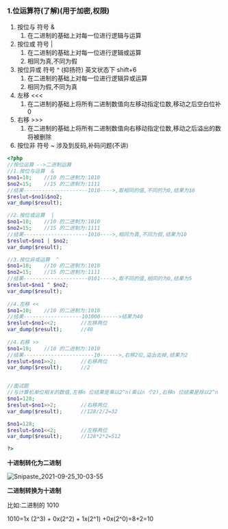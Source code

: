 ### 1.位运算符(了解)(用于加密,权限)

1. 按位与  符号 &
   1. 在二进制的基础上对每一位进行逻辑与运算
2. 按位或  符号 |
   1. 在二进制的基础上对每一位进行逻辑或运算
   2. 相同为真,不同为假
3. 按位异或  符号 ^ (抑扬符) 英文状态下 shift+6
   1. 在二进制的基础上对每一位进行逻辑异或运算
   2. 相同为假,不同为真
4. 左移  <<<
   1. 在二进制的基础上将所有二进制数值向左移动指定位数,移动之后空白位补0
5. 右移  >>>
   1. 在二进制的基础上将所有二进制数值向右移动指定位数,移动之后溢出的数将被删除
6. 按位非 符号 ~ 涉及到反码,补码问题(不讲)

```php
<?php
//按位运算 -->二进制运算
//1.按位与运算  &
$no1=10;	//10 的二进制为:1010
$no2=15;	//15 的二进制为:1111
//结果---------------------1010---->,取相同的值,不同的为0,结果为10
$reslut=$no1&$no2;
var_dump($result);

//2.按位或运算  |
$no1=10;	//10 的二进制为:1010
$no2=15;	//15 的二进制为:1111
//结果---------------------1010---->,相同为真,不同为假,结果为10
$reslut=$no1 | $no2;
var_dump($result);

//3.按位异或运算  ^
$no1=10;	//10 的二进制为:1010
$no2=15;	//15 的二进制为:1111
//结果---------------------0101---->,取不同的值,相同的为0,结果为5
$reslut=$no1 ^ $no2;
var_dump($result);    
    
//4.左移 <<
$no1=10;	//10 的二进制为:1010
//结果-------------------101000------>结果为40
$reslut=$no1<<2;		//左移两位
var_dump($result);    	//40
   
//4.右移 >>
$no1=10;	//10 的二进制为:1010
//结果-----------------------10------>,右移2位,溢出去掉,结果为2
$reslut=$no1>>2;		//右移两位
var_dump($result);    	//2


//面试题
//与计算机单位相关的数值,左移n 位结果是乘以2^n(乘以n 个2),右移n 位结果是除以2^n
$no1=128;	
$reslut=$no1>>2;		//右移两位
var_dump($result);    	//128/2/2=32       

$no1=128;	
$reslut=$no1<<2;		//左移两位
var_dump($result);    	//128*2*2=512

?>
```

**十进制转化为二进制**

![Snipaste_2021-09-25_10-03-55](D:\学习\wanye\PHP\Snipaste_2021-09-25_10-03-55.png)

**二进制转换为十进制**

比如:二进制的 1010

1010=1x (2^3) + 0x(2^2) + 1x(2^1) +0x(2^0)=8+2=10